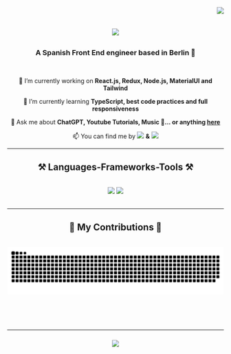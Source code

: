 <img align="right" src="https://visitor-badge.laobi.icu/badge?page_id=LauraPastor.LauraPastor">



<h1 align="center">
    <img src="https://readme-typing-svg.herokuapp.com/?font=Righteous&size=35&center=true&vCenter=true&width=500&height=70&duration=4000&lines=Hi+There!+👋;+I'm+Laura+Pastor!;" />
</h1>

<h3 align="center">A Spanish Front End engineer based in Berlin 🐆</h3>

<br/>

<div align="center">
 
 🔭 I’m currently working on **React.js, Redux, Node.js, MaterialUI and Tailwind**
 
 🌱 I’m currently learning **TypeScript, best code practices and full responsiveness**

 💬 Ask me about **ChatGPT, Youtube Tutorials, Music 🥁... or anything [here](https://github.com/LauraPastor/LauraPastor/issues)**
 
 📫 You can find me by <a href="mailto:laurapastorj@gmail.com"><img src="https://img.shields.io/badge/Gmail-333333?style=for-the-badge&logo=gmail&logoColor=red" /></a>  **&**  <a href="https://www.linkedin.com/in/laura-pastor-" target="_blank"><img src="https://img.shields.io/badge/LinkedIn-0077B5?style=for-the-badge&logo=linkedin&logoColor=white" target="_blank" /></a>
 </div>

 <hr/>
 
<h2 align="center">⚒️ Languages-Frameworks-Tools ⚒️</h2>
<br/>
<div align="center">
    <img src="https://skillicons.dev/icons?i=html,css,javascript,react,mui,tailwind,bootstrap" />
    <img src="https://skillicons.dev/icons?i=github,git,vscode,figma,nodejs,nextjs" /><br>
</div>

<br/>
<hr/>

<div align="center">
  <h2>🐍 My Contributions 🐍</h2>
  <br>
  <img alt="snake eating my contributions" src="https://raw.githubusercontent.com/salesp07/salesp07/output/github-contribution-grid-snake.svg" />
  
  <br/><br/><br/>
</div>

<hr/>

<!-- <h2 align="center">⚡ Stats ⚡</h2>
ToDo=https://www.youtube.com/watch?v=eHaXw8Bd_ms&t=437s
<br>
<div align=center>
  <img width=390 src="https://github-readme-streak-stats-LauraPastor.vercel.app/?user=LauraPastor&count_private=true&theme=react&border_radius=10" alt="streak stats"/>
  <img width=390 src="https://github-readme-stats-LauraPastor.vercel.app/api?username=LauraPastor&count_private=true&show_icons=true&theme=react&rank_icon=github&border_radius=10" alt="readme stats" />
  <br/>
  <img width=325 align="center" src="https://github-readme-stats-LauraPastor.vercel.app/api/top-langs/?username=LauraPastor&hide=HTML&langs_count=8&layout=compact&theme=react&border_radius=10&size_weight=0.5&count_weight=0.5&exclude_repo=github-readme-stats" alt="top langs" />
</div>

<br/><br/>
<hr/> -->

<h3 align="center">
    <img src="https://readme-typing-svg.herokuapp.com/?font=Righteous&size=25&center=true&vCenter=true&width=500&height=70&duration=4000&lines=Thanks+for+reading!+✌️;+Drop+me+a+message+on+Linkedin!;I'm+always+down+to+collab+😊">
</h3>

<br/>
